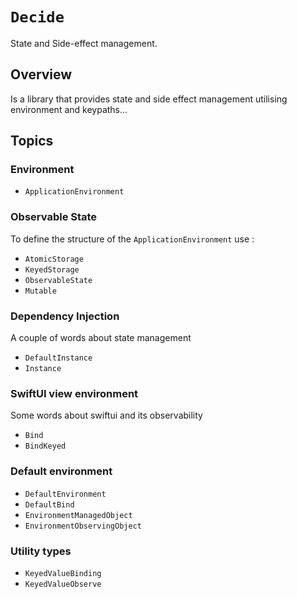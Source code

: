 # ``Decide``

State and Side-effect management.

## Overview

Is a library that provides state and side effect management utilising environment and keypaths...

## Topics

### Environment
- ``ApplicationEnvironment``

### Observable State

To define the structure of the ``ApplicationEnvironment`` use :

- ``AtomicStorage``
- ``KeyedStorage``
- ``ObservableState``
- ``Mutable``

### Dependency Injection
A couple of words about state management
- ``DefaultInstance``
- ``Instance``

### SwiftUI view environment
Some words about swiftui and its observability

- ``Bind``
- ``BindKeyed``

### Default environment 
- ``DefaultEnvironment``
- ``DefaultBind``
- ``EnvironmentManagedObject``
- ``EnvironmentObservingObject``

### Utility types
- ``KeyedValueBinding``
- ``KeyedValueObserve``
